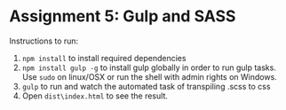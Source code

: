 # Assignment 5: Gulp and SASS


Instructions to run:

1. `npm install` to install required dependencies
2. `npm install gulp -g` to install gulp globally in order to run gulp tasks. Use `sudo` on linux/OSX or run the shell with admin rights on Windows.
3. `gulp` to run and watch the automated task of transpiling .scss to css
4. Open `dist\index.html` to see the result.